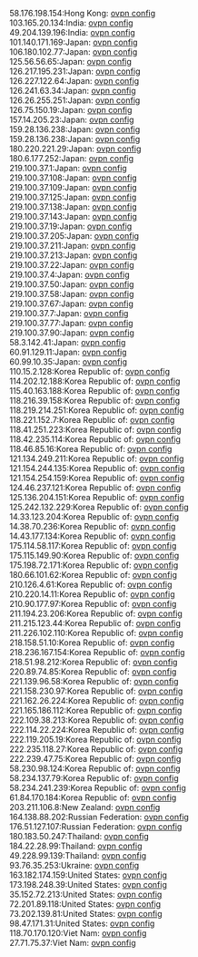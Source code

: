58.176.198.154:Hong Kong: [ovpn config](vpn/58_176_198_154.ovpn)  
103.165.20.134:India: [ovpn config](vpn/103_165_20_134.ovpn)  
49.204.139.196:India: [ovpn config](vpn/49_204_139_196.ovpn)  
101.140.171.169:Japan: [ovpn config](vpn/101_140_171_169.ovpn)  
106.180.102.77:Japan: [ovpn config](vpn/106_180_102_77.ovpn)  
125.56.56.65:Japan: [ovpn config](vpn/125_56_56_65.ovpn)  
126.217.195.231:Japan: [ovpn config](vpn/126_217_195_231.ovpn)  
126.227.122.64:Japan: [ovpn config](vpn/126_227_122_64.ovpn)  
126.241.63.34:Japan: [ovpn config](vpn/126_241_63_34.ovpn)  
126.26.255.251:Japan: [ovpn config](vpn/126_26_255_251.ovpn)  
126.75.150.19:Japan: [ovpn config](vpn/126_75_150_19.ovpn)  
157.14.205.23:Japan: [ovpn config](vpn/157_14_205_23.ovpn)  
159.28.136.238:Japan: [ovpn config](vpn/159_28_136_238.ovpn)  
159.28.136.238:Japan: [ovpn config](vpn/159_28_136_238.ovpn)  
180.220.221.29:Japan: [ovpn config](vpn/180_220_221_29.ovpn)  
180.6.177.252:Japan: [ovpn config](vpn/180_6_177_252.ovpn)  
219.100.37.1:Japan: [ovpn config](vpn/219_100_37_1.ovpn)  
219.100.37.108:Japan: [ovpn config](vpn/219_100_37_108.ovpn)  
219.100.37.109:Japan: [ovpn config](vpn/219_100_37_109.ovpn)  
219.100.37.125:Japan: [ovpn config](vpn/219_100_37_125.ovpn)  
219.100.37.138:Japan: [ovpn config](vpn/219_100_37_138.ovpn)  
219.100.37.143:Japan: [ovpn config](vpn/219_100_37_143.ovpn)  
219.100.37.19:Japan: [ovpn config](vpn/219_100_37_19.ovpn)  
219.100.37.205:Japan: [ovpn config](vpn/219_100_37_205.ovpn)  
219.100.37.211:Japan: [ovpn config](vpn/219_100_37_211.ovpn)  
219.100.37.213:Japan: [ovpn config](vpn/219_100_37_213.ovpn)  
219.100.37.22:Japan: [ovpn config](vpn/219_100_37_22.ovpn)  
219.100.37.4:Japan: [ovpn config](vpn/219_100_37_4.ovpn)  
219.100.37.50:Japan: [ovpn config](vpn/219_100_37_50.ovpn)  
219.100.37.58:Japan: [ovpn config](vpn/219_100_37_58.ovpn)  
219.100.37.67:Japan: [ovpn config](vpn/219_100_37_67.ovpn)  
219.100.37.7:Japan: [ovpn config](vpn/219_100_37_7.ovpn)  
219.100.37.77:Japan: [ovpn config](vpn/219_100_37_77.ovpn)  
219.100.37.90:Japan: [ovpn config](vpn/219_100_37_90.ovpn)  
58.3.142.41:Japan: [ovpn config](vpn/58_3_142_41.ovpn)  
60.91.129.11:Japan: [ovpn config](vpn/60_91_129_11.ovpn)  
60.99.10.35:Japan: [ovpn config](vpn/60_99_10_35.ovpn)  
110.15.2.128:Korea Republic of: [ovpn config](vpn/110_15_2_128.ovpn)  
114.202.12.188:Korea Republic of: [ovpn config](vpn/114_202_12_188.ovpn)  
115.40.163.188:Korea Republic of: [ovpn config](vpn/115_40_163_188.ovpn)  
118.216.39.158:Korea Republic of: [ovpn config](vpn/118_216_39_158.ovpn)  
118.219.214.251:Korea Republic of: [ovpn config](vpn/118_219_214_251.ovpn)  
118.221.152.7:Korea Republic of: [ovpn config](vpn/118_221_152_7.ovpn)  
118.41.251.223:Korea Republic of: [ovpn config](vpn/118_41_251_223.ovpn)  
118.42.235.114:Korea Republic of: [ovpn config](vpn/118_42_235_114.ovpn)  
118.46.85.16:Korea Republic of: [ovpn config](vpn/118_46_85_16.ovpn)  
121.134.249.211:Korea Republic of: [ovpn config](vpn/121_134_249_211.ovpn)  
121.154.244.135:Korea Republic of: [ovpn config](vpn/121_154_244_135.ovpn)  
121.154.254.159:Korea Republic of: [ovpn config](vpn/121_154_254_159.ovpn)  
124.46.237.121:Korea Republic of: [ovpn config](vpn/124_46_237_121.ovpn)  
125.136.204.151:Korea Republic of: [ovpn config](vpn/125_136_204_151.ovpn)  
125.242.132.229:Korea Republic of: [ovpn config](vpn/125_242_132_229.ovpn)  
14.33.123.204:Korea Republic of: [ovpn config](vpn/14_33_123_204.ovpn)  
14.38.70.236:Korea Republic of: [ovpn config](vpn/14_38_70_236.ovpn)  
14.43.177.134:Korea Republic of: [ovpn config](vpn/14_43_177_134.ovpn)  
175.114.58.117:Korea Republic of: [ovpn config](vpn/175_114_58_117.ovpn)  
175.115.149.90:Korea Republic of: [ovpn config](vpn/175_115_149_90.ovpn)  
175.198.72.171:Korea Republic of: [ovpn config](vpn/175_198_72_171.ovpn)  
180.66.101.62:Korea Republic of: [ovpn config](vpn/180_66_101_62.ovpn)  
210.126.4.61:Korea Republic of: [ovpn config](vpn/210_126_4_61.ovpn)  
210.220.14.11:Korea Republic of: [ovpn config](vpn/210_220_14_11.ovpn)  
210.90.177.97:Korea Republic of: [ovpn config](vpn/210_90_177_97.ovpn)  
211.194.23.206:Korea Republic of: [ovpn config](vpn/211_194_23_206.ovpn)  
211.215.123.44:Korea Republic of: [ovpn config](vpn/211_215_123_44.ovpn)  
211.226.102.110:Korea Republic of: [ovpn config](vpn/211_226_102_110.ovpn)  
218.158.51.10:Korea Republic of: [ovpn config](vpn/218_158_51_10.ovpn)  
218.236.167.154:Korea Republic of: [ovpn config](vpn/218_236_167_154.ovpn)  
218.51.98.212:Korea Republic of: [ovpn config](vpn/218_51_98_212.ovpn)  
220.89.74.85:Korea Republic of: [ovpn config](vpn/220_89_74_85.ovpn)  
221.139.96.58:Korea Republic of: [ovpn config](vpn/221_139_96_58.ovpn)  
221.158.230.97:Korea Republic of: [ovpn config](vpn/221_158_230_97.ovpn)  
221.162.26.224:Korea Republic of: [ovpn config](vpn/221_162_26_224.ovpn)  
221.165.186.112:Korea Republic of: [ovpn config](vpn/221_165_186_112.ovpn)  
222.109.38.213:Korea Republic of: [ovpn config](vpn/222_109_38_213.ovpn)  
222.114.22.224:Korea Republic of: [ovpn config](vpn/222_114_22_224.ovpn)  
222.119.205.19:Korea Republic of: [ovpn config](vpn/222_119_205_19.ovpn)  
222.235.118.27:Korea Republic of: [ovpn config](vpn/222_235_118_27.ovpn)  
222.239.47.75:Korea Republic of: [ovpn config](vpn/222_239_47_75.ovpn)  
58.230.98.124:Korea Republic of: [ovpn config](vpn/58_230_98_124.ovpn)  
58.234.137.79:Korea Republic of: [ovpn config](vpn/58_234_137_79.ovpn)  
58.234.241.239:Korea Republic of: [ovpn config](vpn/58_234_241_239.ovpn)  
61.84.170.184:Korea Republic of: [ovpn config](vpn/61_84_170_184.ovpn)  
203.211.106.8:New Zealand: [ovpn config](vpn/203_211_106_8.ovpn)  
164.138.88.202:Russian Federation: [ovpn config](vpn/164_138_88_202.ovpn)  
176.51.127.107:Russian Federation: [ovpn config](vpn/176_51_127_107.ovpn)  
180.183.50.247:Thailand: [ovpn config](vpn/180_183_50_247.ovpn)  
184.22.28.99:Thailand: [ovpn config](vpn/184_22_28_99.ovpn)  
49.228.99.139:Thailand: [ovpn config](vpn/49_228_99_139.ovpn)  
93.76.35.253:Ukraine: [ovpn config](vpn/93_76_35_253.ovpn)  
163.182.174.159:United States: [ovpn config](vpn/163_182_174_159.ovpn)  
173.198.248.39:United States: [ovpn config](vpn/173_198_248_39.ovpn)  
35.152.72.213:United States: [ovpn config](vpn/35_152_72_213.ovpn)  
72.201.89.118:United States: [ovpn config](vpn/72_201_89_118.ovpn)  
73.202.139.81:United States: [ovpn config](vpn/73_202_139_81.ovpn)  
98.47.171.31:United States: [ovpn config](vpn/98_47_171_31.ovpn)  
118.70.170.120:Viet Nam: [ovpn config](vpn/118_70_170_120.ovpn)  
27.71.75.37:Viet Nam: [ovpn config](vpn/27_71_75_37.ovpn)  
